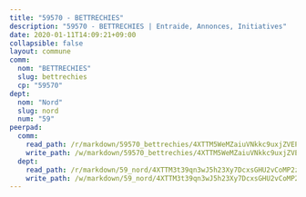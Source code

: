 ```yaml
---
title: "59570 - BETTRECHIES"
description: "59570 - BETTRECHIES | Entraide, Annonces, Initiatives"
date: 2020-01-11T14:09:21+09:00
collapsible: false
layout: commune
comm:
  nom: "BETTRECHIES"
  slug: bettrechies
  cp: "59570"
dept:
  nom: "Nord"
  slug: nord
  num: "59"
peerpad:
  comm:
    read_path: /r/markdown/59570_bettrechies/4XTTM5WeMZaiuVNkkc9uxjZVEPoh7nvPyJjxq4DbPRALrdCwg
    write_path: /w/markdown/59570_bettrechies/4XTTM5WeMZaiuVNkkc9uxjZVEPoh7nvPyJjxq4DbPRALrdCwg-K3TgTsMGimaJrPnD1jg7YyDbCkCWtYJvPJo3Mo3iyZAgZwSQJAqQWtMVkLUfNT4i1hiRMQg9WWaLdTM99QMABSQYh7Y616BQrDecWWWVRzPhRyJgxWUYTBqFrX764hBpjShP6Ve6
  dept:
    read_path: /r/markdown/59_nord/4XTTM3t39qn3wJ5h23Xy7DcxsGHU2vCoMP2z3iS4TUn3TrtdJ
    write_path: /w/markdown/59_nord/4XTTM3t39qn3wJ5h23Xy7DcxsGHU2vCoMP2z3iS4TUn3TrtdJ-K3TgTuZGkuZqXfr6fpmH7pGsMT6ndvZQMyRDze5QBt7XScLWHoBi246kLoDKpTH2Yo4f3AFSSJqGc2ozvNww7qPLqsDjpvahxCbQ6F5znbfjp6kVgaDcTYc9LyhwSfYuCevnvZUQ
---
```


